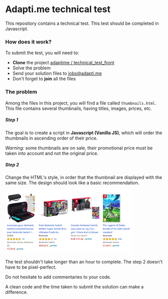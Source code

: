 # Adapti.me technical test

This repository contains a technical test. This test should be completed in Javascript.

### How does it work?

To submit the test, you will need to:

- **Clone** the project [adaptime / technical_test_front](https://github.com/adaptime/technical_test_front)
- Solve the problem
- Send your solution files to <jobs@adapti.me>
- Don't forget to **join** all the files 

### The problem

Among the files in this project, you will find a file called `thumbnails.html`.
This file contains several thumbnails, having titles, images, prices, etc.

##### Step 1

The goal is to create a script in **Javascript (Vanilla JS)**, which will order the thumbnails in ascending order of their price.

*Warning:* some thumbnails are on sale, their promotional price must be taken into account and not the original price.

##### Step 2

Change the HTML's style, in order that the thumbnail are displayed with the same size. The design should look like a basic recommendation.

<img src="https://raw.githubusercontent.com/adaptime/technical_test_front/master/recommendation-example.png" alt="" width="400" />

The test shouldn't take longer than an hour to complete. The step 2 doesn't have to be pixel-perfect.

Do not hesitate to add commentaries to your code.

A clean code and the time taken to submit the solution can make a difference.
